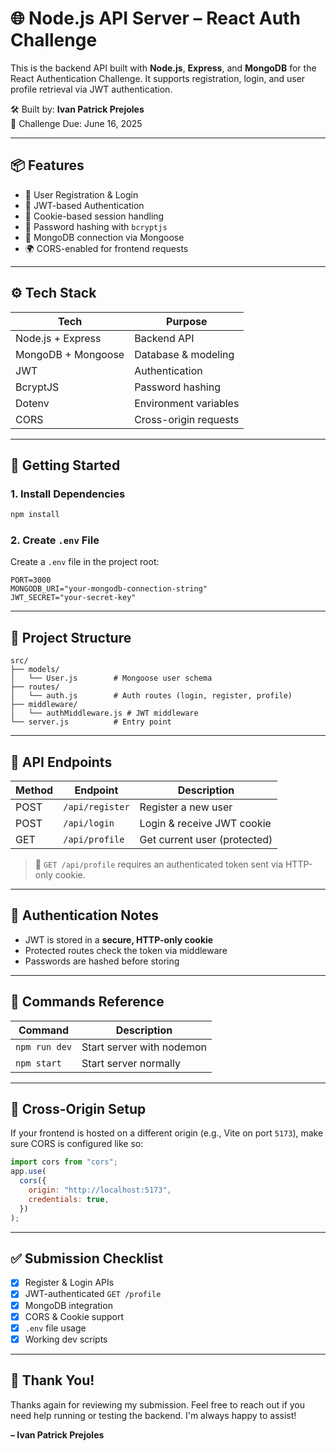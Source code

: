 # 🌐 Node.js API Server – React Auth Challenge

This is the backend API built with **Node.js**, **Express**, and **MongoDB** for the React Authentication Challenge. It supports registration, login, and user profile retrieval via JWT authentication.

🛠️ Built by: **Ivan Patrick Prejoles**  
📅 Challenge Due: June 16, 2025  

---

## 📦 Features

- 🔐 User Registration & Login
- 🧾 JWT-based Authentication
- 🍪 Cookie-based session handling
- 🔐 Password hashing with `bcryptjs`
- 📡 MongoDB connection via Mongoose
- 🌍 CORS-enabled for frontend requests

---

## ⚙️ Tech Stack

| Tech              | Purpose                  |
|------------------|--------------------------|
| Node.js + Express| Backend API              |
| MongoDB + Mongoose| Database & modeling     |
| JWT              | Authentication           |
| BcryptJS         | Password hashing         |
| Dotenv           | Environment variables    |
| CORS             | Cross-origin requests    |

---

## 🚀 Getting Started


### 1. Install Dependencies

```bash
npm install
```

### 2. Create `.env` File

Create a `.env` file in the project root:

```env
PORT=3000
MONGODB_URI="your-mongodb-connection-string"
JWT_SECRET="your-secret-key"
```

---

## 📂 Project Structure

```
src/
├── models/
│   └── User.js        # Mongoose user schema
├── routes/
│   └── auth.js        # Auth routes (login, register, profile)
├── middleware/
│   └── authMiddleware.js # JWT middleware
└── server.js          # Entry point
```

---

## 🧪 API Endpoints

| Method | Endpoint     | Description                    |
|--------|--------------|--------------------------------|
| POST   | `/api/register` | Register a new user          |
| POST   | `/api/login`    | Login & receive JWT cookie   |
| GET    | `/api/profile`       | Get current user (protected) |

> 🔐 `GET /api/profile` requires an authenticated token sent via HTTP-only cookie.

---

## 🍪 Authentication Notes

- JWT is stored in a **secure, HTTP-only cookie**
- Protected routes check the token via middleware
- Passwords are hashed before storing

---

## 📜 Commands Reference

| Command        | Description               |
|----------------|---------------------------|
| `npm run dev`  | Start server with nodemon |
| `npm start`    | Start server normally     |

---

## 🔗 Cross-Origin Setup

If your frontend is hosted on a different origin (e.g., Vite on port `5173`), make sure CORS is configured like so:

```js
import cors from "cors";
app.use(
  cors({
    origin: "http://localhost:5173",
    credentials: true,
  })
);
```

---

## ✅ Submission Checklist

- [x] Register & Login APIs
- [x] JWT-authenticated `GET /profile`
- [x] MongoDB integration
- [x] CORS & Cookie support
- [x] `.env` file usage
- [x] Working dev scripts

---

## 🙏 Thank You!

Thanks again for reviewing my submission. Feel free to reach out if you need help running or testing the backend. I'm always happy to assist!

**– Ivan Patrick Prejoles**
